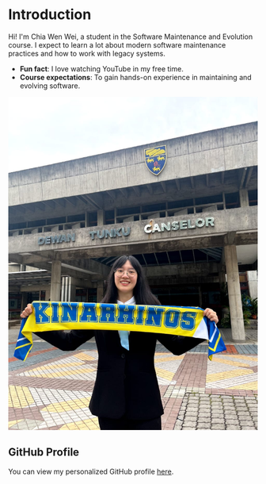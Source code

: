 # Introduction 

Hi! I'm Chia Wen Wei, a student in the Software Maintenance and Evolution course.
I expect to learn a lot about modern software maintenance practices and how to work with legacy systems.

- **Fun fact**: I love watching YouTube in my free time.
- **Course expectations**: To gain hands-on experience in maintaining and evolving software.

![My Image](pm-image.jpeg)  <!-- pm-image -->

## GitHub Profile

You can view my personalized GitHub profile [here](https://github.com/wenwei0621). 
